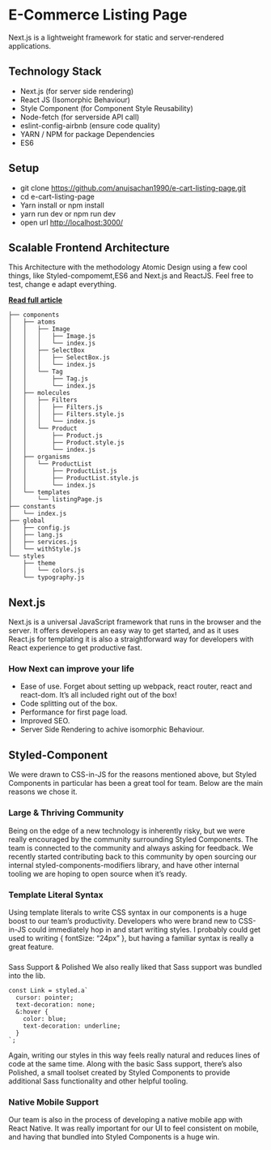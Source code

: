 # E-Commerce Listing Page

Next.js is a lightweight framework for static and server‑rendered applications.

## Technology Stack
- Next.js (for server side rendering)
- React JS (Isomorphic Behaviour)
- Style Component (for Component Style Reusability)
- Node-fetch (for serverside API call)
- eslint-config-airbnb (ensure code quality)
- YARN / NPM for package Dependencies
- ES6 


## Setup

- git clone https://github.com/anujsachan1990/e-cart-listing-page.git
- cd e-cart-listing-page
- Yarn install or npm install
- yarn run dev or npm run dev
- open url [http://localhost:3000/](http://localhost:3000/)

## Scalable Frontend Architecture

This Architecture with the methodology Atomic Design using a few cool things, like Styled-compomemt,ES6 and Next.js and ReactJS. 
Feel free to test, change e adapt everything. 

[**Read full article**](https://medium.com/@danilowoznica/atomic-design-with-react-e7aea8152957)
```
├── components
│   ├── atoms
│   │   ├── Image
│   │   │   ├── Image.js
│   │   │   └── index.js
│   │   ├── SelectBox
│   │   │   ├── SelectBox.js
│   │   │   └── index.js
│   │   └── Tag
│   │       ├── Tag.js
│   │       └── index.js
│   ├── molecules
│   │   ├── Filters
│   │   │   ├── Filters.js
│   │   │   ├── Filters.style.js
│   │   │   └── index.js
│   │   └── Product
│   │       ├── Product.js
│   │       ├── Product.style.js
│   │       └── index.js
│   ├── organisms
│   │   └── ProductList
│   │       ├── ProductList.js
│   │       ├── ProductList.style.js
│   │       └── index.js
│   └── templates
│       └── listingPage.js
├── constants
│   └── index.js
├── global
│   ├── config.js
│   ├── lang.js
│   ├── services.js
│   └── withStyle.js
└── styles
    ├── theme
    │   └── colors.js
    └── typography.js

```
## Next.js

Next.js is a universal JavaScript framework that runs in the browser and the server. It offers developers an easy way to get started, and as it uses React.js for templating it is also a straightforward way for developers with React experience to get productive fast.

### How Next can improve your life
- Ease of use. Forget about setting up webpack, react router, react and react-dom. It’s all     included right out of the box!
-  Code splitting out of the box.
-  Performance for first page load.
-  Improved SEO.
- Server Side Rendering to achive isomorphic Behaviour.


## Styled-Component
We were drawn to CSS-in-JS for the reasons mentioned above, but Styled Components in particular has been a great tool for team. Below are the main reasons we chose it.

### Large & Thriving Community
Being on the edge of a new technology is inherently risky, but we were really encouraged by the community surrounding Styled Components. The team is connected to the community and always asking for feedback. We recently started contributing back to this community by open sourcing our internal styled-components-modifiers library, and have other internal tooling we are hoping to open source when it’s ready.

### Template Literal Syntax
Using template literals to write CSS syntax in our components is a huge boost to our team’s productivity. Developers who were brand new to CSS-in-JS could immediately hop in and start writing styles. I probably could get used to writing { fontSize: “24px” }, but having a familiar syntax is really a great feature.

### 
Sass Support & Polished
We also really liked that Sass support was bundled into the lib.
```
const Link = styled.a`
  cursor: pointer;
  text-decoration: none;
  &:hover {
    color: blue;
    text-decoration: underline;
  }
`;
```

Again, writing our styles in this way feels really natural and reduces lines of code at the same time. Along with the basic Sass support, there’s also Polished, a small toolset created by Styled Components to provide additional Sass functionality and other helpful tooling.

### Native Mobile Support
Our team is also in the process of developing a native mobile app with React Native. It was really important for our UI to feel consistent on mobile, and having that bundled into Styled Components is a huge win.
